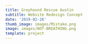 ```yaml
---
title: Greyhound Rescue Austin
subtitle: Website Redesign Concept
date: '2019-02-26'
thumb_image: images/Mistake.png
image: images/NOT-BREATHING.png
template: project
---
```

